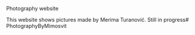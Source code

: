 Photography website

This website shows pictures made by Merima Turanović.  Still in progress#   P h o t o g r a p h y B y M i m o s v i t  
 